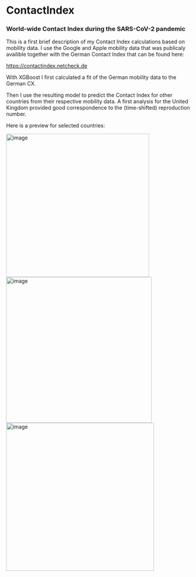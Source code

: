 # ContactIndex
### World-wide Contact Index during the SARS-CoV-2 pandemic

This is a first brief description of my Contact Index calculations based on mobility data. I use the Google and Apple mobility data that was publicaly availible together with the German Contact Index that can be found here:

https://contactindex.netcheck.de

With XGBoost I first calculated a fit of the German mobility data to the German CX. 

Then I use the resulting model to predict the Contact Index for other countries from their respective mobility data. A first analysis for the United Kingdom provided good correspondence to the (time-shifted) reproduction number.

Here is a preview for selected countries:

<img width="386" alt="image" src="https://user-images.githubusercontent.com/127544698/224420337-bf822124-3062-4764-910b-d10d94579233.png">

<img width="393" alt="image" src="https://user-images.githubusercontent.com/127544698/224420446-2f739ebe-9d34-4143-8d62-2ac3eebe2c62.png">

<img width="399" alt="image" src="https://user-images.githubusercontent.com/127544698/224420531-25ad870b-b3ba-4ccd-96b4-286d088192ad.png">

